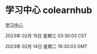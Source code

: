 # 学习中心 colearnhub
[学习中心](http://:56308/colearnhub/)

2023年 02月 15日 星期三 03:30:03 CST

2023年 02月 14日 星期二 19:30:03 GMT
